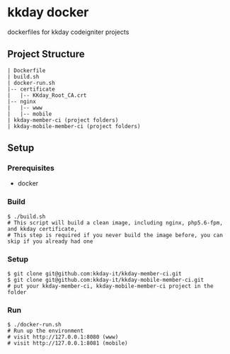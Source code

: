 # kkday docker

dockerfiles for kkday codeigniter projects

## Project Structure

```
| Dockerfile
| build.sh
| docker-run.sh
|-- certificate
|   |-- KKday_Root_CA.crt
|-- nginx
|   |-- www
|   |-- mobile
| kkday-member-ci (project folders)
| kkday-mobile-member-ci (project folders)
```

## Setup

### Prerequisites

  - docker

### Build

    $ ./build.sh
    # This script will build a clean image, including nginx, php5.6-fpm, and kkday certificate,
    # This step is required if you never build the image before, you can skip if you already had one

### Setup

    $ git clone git@github.com:kkday-it/kkday-member-ci.git
    $ git clone git@github.com:kkday-it/kkday-mobile-member-ci.git
    # put your kkday-member-ci, kkday-mobile-member-ci project in the folder

### Run

    $ ./docker-run.sh
    # Run up the environment
    # visit http://127.0.0.1:8080 (www)
    # visit http://127.0.0.1:8081 (mobile)
